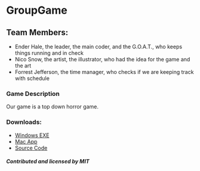 # GroupGame

## Team Members:
* Ender Hale, the leader, the main coder, and the G.O.A.T., who keeps things running and in check 
* Nico Snow, the artist, the illustrator, who had the idea for the game and the art
* Forrest Jefferson, the time manager, who checks if we are keeping track with schedule
  
### Game Description
Our game is a top down horror game.

### Downloads:
* [Windows EXE]()
* [Mac App]()
* [Source Code](https://github.com/BugSlayer360/GroupGame/tree/main/src)

##### Contributed and licensed by MIT

